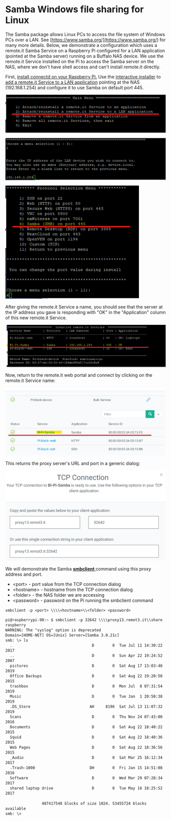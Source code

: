# Samba Windows file sharing for Linux

The Samba package allows Linux PCs to access the file system of Windows PCs over a LAN.  See [https://www.samba.org/](https://www.samba.org/) for many more details.  Below, we demonstrate a configuration which uses a remote.it Samba Service on a Raspberry Pi configured for a LAN application \(pointed at the Samba server\) running on a Buffalo NAS device.  We use the remote.it Service installed on the Pi to access the Samba server on the NAS, where we don't have shell access and can't install remote.it directly.

First, [install connectd on your Raspberry Pi.](https://docs.remote.it/platforms/quick-start-on-raspberry-pi/install-remote.it)  Use the [interactive installer](https://docs.remote.it/guides/using-the-interactive-installer) to [add a remote.it Service to a LAN application](https://docs.remote.it/guides/using-the-interactive-installer/add-a-service-to-a-lan-application) pointing at the NAS \(192.168.1.254\) and configure it to use Samba on default port 445.

![](../../.gitbook/assets/image%20%2835%29.png)

![](../../.gitbook/assets/image%20%28166%29.png)

![](../../.gitbook/assets/image%20%2817%29.png)

After giving the remote.it Service a name, you should see that the server at the IP address you gave is responding with "OK" in the "Application" column of this new remote.it Service.

![](../../.gitbook/assets/image%20%28237%29.png)

Now, return to the remote.it web portal and connect by clicking on the remote.it Service name:

![](../../.gitbook/assets/image%20%28192%29.png)

This returns the proxy server's URL and port in a generic dialog:

![](../../.gitbook/assets/image%20%2854%29.png)

We will demonstrate the Samba [**smbclient** ](https://www.samba.org/samba/docs/current/man-html/smbclient.1.html)command using this proxy address and port.  

* &lt;port&gt; - port value from the TCP connection dialog
* &lt;hostname&gt; - hostname from the TCP connection dialog
* &lt;folder&gt; - the NAS folder we are accessing  
* &lt;password&gt; - password on the Pi running the smbclient command

```text
smbclient -p <port> \\\\<hostname>\\<folder> <password>
```

```text
pi@raspberrypi-90:~ $ smbclient -p 32642 \\\\proxy13.remot3.it\\share raspberry 
WARNING: The "syslog" option is deprecated
Domain=[HOME-NET] OS=[Unix] Server=[Samba 3.0.21c]
smb: \> ls
  .                                   D        0  Tue Jul 11 14:30:22 2017
  ..                                  D        0  Sun Apr 22 19:24:52 2007
  pictures                            D        0  Sat Aug 17 13:03:48 2019
  Office Backups                      D        0  Sat Aug 22 19:20:50 2015
  trashbox                            D        0  Mon Jul  8 07:31:54 2019
  Music                               D        0  Tue Jan  1 20:50:38 2019
  .DS_Store                          AH     8196  Sat Jul 13 11:07:32 2019
  Scans                               D        0  Thu Nov 24 07:43:00 2016
  Documents                           D        0  Sat Aug 22 18:40:22 2015
  Squid                               D        0  Sat Aug 22 18:40:36 2015
  Web Pages                           D        0  Sat Aug 22 18:36:56 2015
  _Audio                              D        0  Sat Mar 25 16:12:34 2017
  .Trash-1000                        DH        0  Fri Jan 15 14:51:08 2016
  Software                            D        0  Wed Mar 29 07:28:34 2017
  shared laptop drive                 D        0  Tue May 16 18:25:52 2017

                487417548 blocks of size 1024. 53455724 blocks available
smb: \>

```

